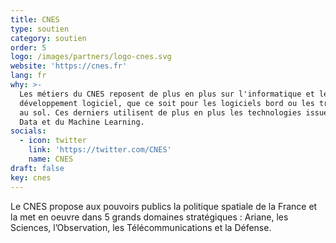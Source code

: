 ```yaml
---
title: CNES
type: soutien
category: soutien
order: 5
logo: /images/partners/logo-cnes.svg
website: 'https://cnes.fr'
lang: fr
why: >-
  Les métiers du CNES reposent de plus en plus sur l'informatique et le
  développement logiciel, que ce soit pour les logiciels bord ou les traitements
  au sol. Ces derniers utilisent de plus en plus les technologies issues du Big
  Data et du Machine Learning.
socials:
  - icon: twitter
    link: 'https://twitter.com/CNES'
    name: CNES
draft: false
key: cnes
---
```

Le CNES propose aux pouvoirs publics la politique spatiale de la France et la met en oeuvre dans 5 grands domaines stratégiques : Ariane, les Sciences, l’Observation, les Télécommunications et la Défense.
